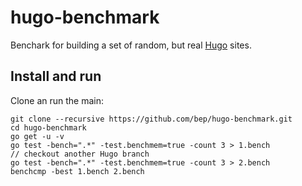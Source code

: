 # hugo-benchmark

Benchark for building a set of random, but real [Hugo](https://github.com/spf13/hugo) sites. 

## Install and run

Clone an run the main:

```
git clone --recursive https://github.com/bep/hugo-benchmark.git
cd hugo-benchmark
go get -u -v
go test -bench=".*" -test.benchmem=true -count 3 > 1.bench
// checkout another Hugo branch
go test -bench=".*" -test.benchmem=true -count 3 > 2.bench
benchcmp -best 1.bench 2.bench
```


